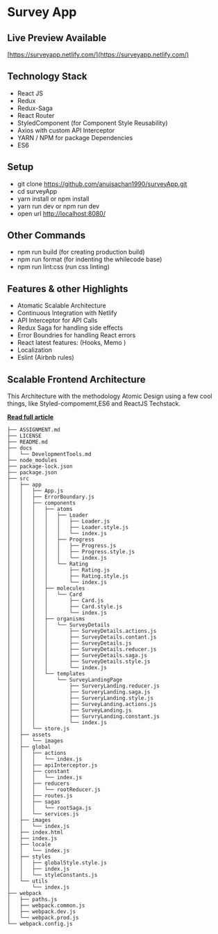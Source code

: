# Survey App

## Live Preview Available
[https://surveyapp.netlify.com/](https://surveyapp.netlify.com/)

## Technology Stack
- React JS 
- Redux 
- Redux-Saga
- React Router
- StyledComponent (for Component Style Reusability)
- Axios with custom API Interceptor
- YARN / NPM for package Dependencies
- ES6 


## Setup

- git clone https://github.com/anujsachan1990/surveyApp.git
- cd surveyApp
- yarn install or npm install
- yarn run dev or npm run dev
- open url [http://localhost:8080/](http://localhost:8080/)

## Other Commands

- npm run build (for creating production build)
- npm run format (for indenting the whilecode base)
- npm run lint:css (run css linting)
 

## Features & other Highlights

- Atomatic Scalable Architecture
- Continuous Integration with Netlify 
- API Interceptor for API Calls
- Redux Saga for handling side effects
- Error Boundries for handling React errors
- React latest features: (Hooks, Memo )
- Localization 
- Eslint (Airbnb rules)

## Scalable Frontend Architecture

This Architecture with the methodology Atomic Design using a few cool things, like Styled-compomemt,ES6 and ReactJS Techstack.

[**Read full article**](https://medium.com/@danilowoznica/atomic-design-with-react-e7aea8152957)
```
├── ASSIGNMENT.md
├── LICENSE
├── README.md
├── docs
│   └── DevelopmentTools.md
├── node_modules
├── package-lock.json
├── package.json
├── src
│   ├── app
│   │   ├── App.js
│   │   ├── ErrorBoundary.js
│   │   ├── components
│   │   │   ├── atoms
│   │   │   │   ├── Loader
│   │   │   │   │   ├── Loader.js
│   │   │   │   │   ├── Loader.style.js
│   │   │   │   │   └── index.js
│   │   │   │   ├── Progress
│   │   │   │   │   ├── Progress.js
│   │   │   │   │   ├── Progress.style.js
│   │   │   │   │   └── index.js
│   │   │   │   └── Rating
│   │   │   │       ├── Rating.js
│   │   │   │       ├── Rating.style.js
│   │   │   │       └── index.js
│   │   │   ├── molecules
│   │   │   │   └── Card
│   │   │   │       ├── Card.js
│   │   │   │       ├── Card.style.js
│   │   │   │       └── index.js
│   │   │   ├── organisms
│   │   │   │   └── SurveyDetails
│   │   │   │       ├── SurveyDetails.actions.js
│   │   │   │       ├── SurveyDetails.contant.js
│   │   │   │       ├── SurveyDetails.js
│   │   │   │       ├── SurveyDetails.reducer.js
│   │   │   │       ├── SurveyDetails.saga.js
│   │   │   │       ├── SurveyDetails.style.js
│   │   │   │       └── index.js
│   │   │   └── templates
│   │   │       └── SurveyLandingPage
│   │   │           ├── SurveryLanding.reducer.js
│   │   │           ├── SurveryLanding.saga.js
│   │   │           ├── SurveryLanding.style.js
│   │   │           ├── SurveyLanding.actions.js
│   │   │           ├── SurveyLanding.js
│   │   │           ├── SurvryLanding.constant.js
│   │   │           └── index.js
│   │   └── store.js
│   ├── assets
│   │   └── images
│   ├── global
│   │   ├── actions
│   │   │   └── index.js
│   │   ├── apiInterceptor.js
│   │   ├── constant
│   │   │   └── index.js
│   │   ├── reducers
│   │   │   └── rootReducer.js
│   │   ├── routes.js
│   │   ├── sagas
│   │   │   └── rootSaga.js
│   │   └── services.js
│   ├── images
│   │   └── index.js
│   ├── index.html
│   ├── index.js
│   ├── locale
│   │   └── index.js
│   ├── styles
│   │   ├── globalStyle.style.js
│   │   ├── index.js
│   │   └── styleConstants.js
│   └── utils
│       └── index.js
├── webpack
│   ├── paths.js
│   ├── webpack.common.js
│   ├── webpack.dev.js
│   └── webpack.prod.js
└── webpack.config.js
```


